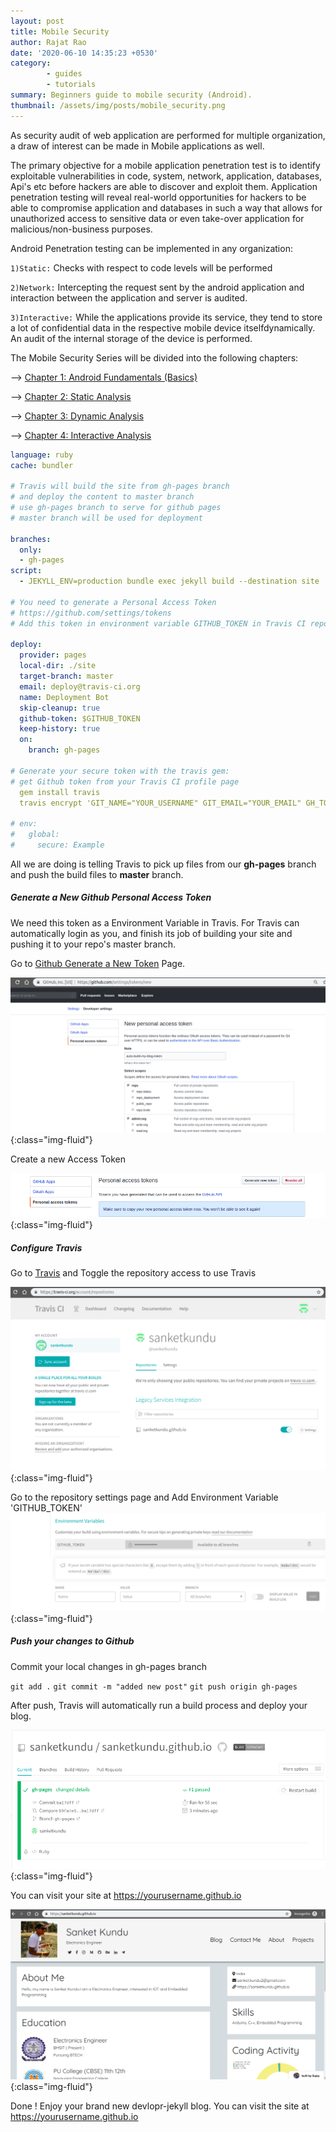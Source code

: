 ```yaml
---
layout: post
title: Mobile Security
author: Rajat Rao
date: '2020-06-10 14:35:23 +0530'
category:
        - guides
        - tutorials
summary: Beginners guide to mobile security (Android).
thumbnail: /assets/img/posts/mobile_security.png
---
```


As security audit of web application are performed for multiple organization, a draw of interest can be made in Mobile applications as well.

The primary objective for a mobile application penetration test is to identify exploitable vulnerabilities in code, system, network, application, databases, Api's etc before hackers are able to discover and exploit them. Application penetration testing will reveal real-world opportunities for hackers to be able to compromise application and databases in such a way that allows for unauthorized access to sensitive data or even take-over application for malicious/non-business purposes.

Android Penetration testing can be implemented in any organization:

`1)Static:` Checks with respect to code levels will be performed

`2)Network:` Intercepting the request sent by the android application and interaction between the application and server is audited.

`3)Interactive:` While the applications provide its service, they tend to store a lot of confidential data in the respective mobile device itselfdynamically. An audit of the internal storage of the device is performed.
	
	
The Mobile Security Series will be divided into the following chapters:


--> <a href="">Chapter 1: Android Fundamentals (Basics)</a>

--> <a href="">Chapter 2: Static Analysis</a>

--> <a href="">Chapter 3: Dynamic Analysis</a>

--> <a href="">Chapter 4: Interactive Analysis</a>

```yml
language: ruby
cache: bundler

# Travis will build the site from gh-pages branch
# and deploy the content to master branch
# use gh-pages branch to serve for github pages
# master branch will be used for deployment

branches:
  only:
  - gh-pages
script:
  - JEKYLL_ENV=production bundle exec jekyll build --destination site

# You need to generate a Personal Access Token
# https://github.com/settings/tokens
# Add this token in environment variable GITHUB_TOKEN in Travis CI repo settings

deploy:
  provider: pages
  local-dir: ./site
  target-branch: master
  email: deploy@travis-ci.org
  name: Deployment Bot
  skip-cleanup: true
  github-token: $GITHUB_TOKEN
  keep-history: true
  on:
    branch: gh-pages

# Generate your secure token with the travis gem:
# get Github token from your Travis CI profile page
  gem install travis
  travis encrypt 'GIT_NAME="YOUR_USERNAME" GIT_EMAIL="YOUR_EMAIL" GH_TOKEN=YOUR_TOKEN' --add env.global --com

# env:
#   global:
#     secure: Example
```

All we are doing is telling Travis to pick up files from our **gh-pages** branch and push the build files to **master** branch.

##### Generate a New Github Personal Access Token

We need this token as a Environment Variable in Travis. For Travis can automatically login as you, and finish its job of building your site and pushing it to your repo's master branch.

Go to [Github Generate a New Token](https://github.com/settings/tokens) Page.

![deploy using travis](/assets/img/posts/d1.png){:class="img-fluid"}

Create a new Access Token

![deploy using travis](/assets/img/posts/d2.png){:class="img-fluid"}


##### Configure Travis

Go to [Travis](https://travis.org) and Toggle the repository access to use Travis

![deploy using travis](/assets/img/posts/d3.png){:class="img-fluid"}

Go to the repository settings page and Add Environment Variable 'GITHUB_TOKEN'
![deploy using travis](/assets/img/posts/d4.png){:class="img-fluid"}

##### Push your changes to Github

Commit your local changes in gh-pages branch

`git add .`
`git commit -m "added new post"`
`git push origin gh-pages`

After push, Travis will automatically run a build process and deploy your blog.

![deploy using travis](/assets/img/posts/d5.png){:class="img-fluid"}

You can visit your site at https://yourusername.github.io

![deploy using travis](/assets/img/posts/d6.png){:class="img-fluid"}

Done ! Enjoy your brand new devlopr-jekyll blog. You can visit the site at https://yourusername.github.io
